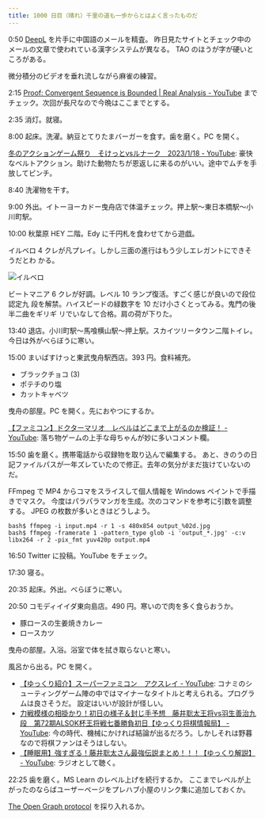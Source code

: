 ```yaml
---
title: 1000 日目（晴れ）千里の道も一歩からとはよく言ったものだ
---
```


0:50 [DeepL] を片手に中国語のメールを精査。
昨日見たサイトとチェック中のメールの文章で使われている漢字システムが異なる。
TAO のほうが字が硬いところがある。

微分積分のビデオを垂れ流しながら麻雀の練習。

2:15 [Proof: Convergent Sequence is Bounded | Real Analysis - YouTube](https://www.youtube.com/watch?v=7N-4XZlxBho&list=PLztBpqftvzxWo4HxUYV58ENhxHV32Wxli&index=29)
までチェック。次回が長尺なので今晩はここまでとする。

2:35 消灯。就寝。

8:00 起床。洗濯。納豆とてりたまバーガーを食す。歯を磨く。PC を開く。

[冬のアクションゲーム祭り　そけっとvsルナーク　2023/1/18 - YouTube](https://www.youtube.com/watch?v=uWtmglGagzo):
豪快なベルトアクション。助けた動物たちが恩返しに来るのがいい。途中でムチを手放してピンチ。

8:40 洗濯物を干す。

9:00 外出。イトーヨーカドー曳舟店で体温チェック。押上駅～東日本橋駅～小川町駅。

10:00 秋葉原 HEY 二階。Edy に千円札を食わせてから遊戯。

イルベロ 4 クレが凡プレイ。しかし三面の進行はもう少しエレガントにできそうだとわ
かる。

![イルベロ](https://pbs.twimg.com/media/Fm-m1XKakAAo09n?format=jpg&name=small)

ビートマニア 6 クレが好調。レベル 10 ランプ復活。すごく感じが良いので段位認定九
段を解禁。ハイスピードの緑数字を 10 だけ小さくとってみる。鬼門の後半二曲をギリギ
リでいなして合格。肩の荷が下りた。
<blockquote class="twitter-tweet"
  data-conversation="none"
  data-media-max-width="480" data-theme="dark" data-align="center">
<a href="https://twitter.com/showa_yojyo/status/1616704764284383235"></a>
</blockquote>

13:40 退店。小川町駅～馬喰横山駅～押上駅。スカイツリータウン二階トイレ。
今日は外がべらぼうに寒い。

15:00 まいばすけっと東武曳舟駅西店。393 円。食料補充。

* ブラックチョコ (3)
* ポテチのり塩
* カットキャベツ

曳舟の部屋。PC を開く。先におやつにするか。

[【ファミコン】ドクターマリオ　レベルはどこまで上がるのか検証！ - YouTube](https://www.youtube.com/watch?v=1vmCWhfA9qo):
落ち物ゲームの上手な母ちゃんが妙に多いコメント欄。

15:50 歯を磨く。携帯電話から収録物を取り込んで編集する。
あと、きのうの日記ファイルパスが一年ズレていたので修正。去年の気分がまだ抜けていないのだ。

FFmpeg で MP4 からコマをスライスして個人情報を Windows ペイントで手描きでマスク。
今度はパラパラマンガを生成。次のコマンドを参考に引数を調整する。
JPEG の枚数が多いときはどうしよう。

```console
bash$ ffmpeg -i input.mp4 -r 1 -s 480x854 output_%02d.jpg
bash$ ffmpeg -framerate 1 -pattern_type glob -i 'output_*.jpg' -c:v libx264 -r 2 -pix_fmt yuv420p output.mp4
```

16:50 Twitter に投稿。YouTube をチェック。

17:30 寝る。

20:35 起床。外出。べらぼうに寒い。

20:50 コモディイイダ東向島店。490 円。寒いので肉を多く食らおうか。

* 豚ロースの生姜焼きカレー
* ロースカツ

曳舟の部屋。入浴。浴室で体を拭き取らないと寒い。

風呂から出る。PC を開く。

* [【ゆっくり紹介】スーパーファミコン　アクスレイ - YouTube](https://www.youtube.com/watch?v=FZ1nE6DA578):
  コナミのシューティングゲーム陣の中ではマイナーなタイトルと考えられる。プログラムは良さそうだ。
  設定はいいが設計が怪しい。
* [力戦模様の相掛かり！初日の様子＆封じ手予想　藤井聡太王将vs羽生善治九段　第72期ALSOK杯王将戦七番勝負初日【ゆっくり将棋情報局】 - YouTube](https://www.youtube.com/watch?v=G_Gxg0aKrs0):
  今の時代、機械にかければ結論が出るだろう。しかしそれは野暮なので将棋ファンはそうはしない。
* [【睡眠用】強すぎる！藤井聡太さん最強伝説まとめ！！！【ゆっくり解説】 - YouTube](https://www.youtube.com/watch?v=NrBVil64LsU):
  ラジオとして聴く。

22:25 歯を磨く。MS Learn のレベル上げを続行するか。
ここまでレベルが上がったのならばユーザーページをプレハブ小屋のリンク集に追加しておくか。

[The Open Graph protocol](https://ogp.me/) を採り入れるか。

[DeepL]: https://www.deepl.com/translator
